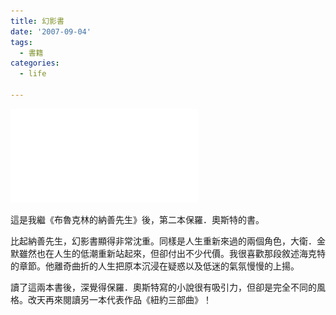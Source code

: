 ```yaml
---
title: 幻影書
date: '2007-09-04'
tags:
  - 書籍
categories:
  - life

---
```

[![幻影書的圖像](images/0.php "更多關於幻影書")](http://www.anobii.com/books/00e8451f16d284b11d/ "更多關於幻影書")
  
這是我繼《布魯克林的納善先生》後，第二本保羅．奧斯特的書。  
  
比起納善先生，幻影書顯得非常沈重。同樣是人生重新來過的兩個角色，大衛．金默雖然也在人生的低潮重新站起來，但卻付出不少代價。我很喜歡那段敘述海克特的章節。他離奇曲折的人生把原本沉浸在疑惑以及低迷的氣氛慢慢的上揚。  
  
讀了這兩本書後，深覺得保羅．奧斯特寫的小說很有吸引力，但卻是完全不同的風格。改天再來閱讀另一本代表作品《紐約三部曲》！